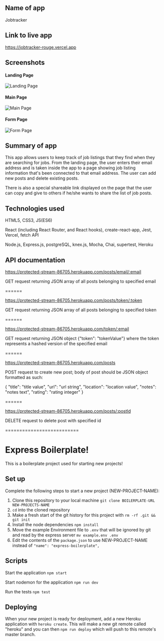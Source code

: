 ## Name of app
Jobtracker

## Link to live app
https://jobtracker-rouge.vercel.app

## Screenshots

#### Landing Page
![Landing Page](/src/images/screenshots/jobtracker-landing-page.jpg)

#### Main Page
![Main Page](/src/images/screenshots/jobtracker-main-page.jpg)

#### Form Page
![Form Page](/src/images/screenshots/jobtracker-form-page.jpg)

## Summary of app

This app allows users to keep track of job listings that they find when they are searching for jobs. From the landing page, the user enters their email address and is taken inside the app to a page showing job listing information that's been connected to that email address. The user can add new posts and delete existing posts.

There is also a special shareable link displayed on the page that the user can copy and give to others if he/she wants to share the list of job posts.

## Technologies used
HTML5, CSS3, JS(ES6)

React (including React Router, and React hooks), create-react-app, Jest, Vercel, fetch API

Node.js, Express.js, postgreSQL, knex.js, Mocha, Chai, supertest, Heroku

## API documentation

https://protected-stream-86705.herokuapp.com/posts/email/:email

GET request returning JSON array of all posts belonging to specified email

======

https://protected-stream-86705.herokuapp.com/posts/token/:token

GET request returning JSON array of all posts belonging to specified token

======

https://protected-stream-86705.herokuapp.com/token/:email

GET request returning JSON object {"token": "tokenValue"} where the token represents a hashed version of the specified email

======

https://protected-stream-86705.herokuapp.com/posts

POST request to create new post; body of post should be JSON object formatted as such:

{
  "title": "title value",
  "url": "url string",
  "location": "location value",
  "notes": "notes text",
  "rating": "rating integer"
}

======

https://protected-stream-86705.herokuapp.com/posts/:postId

DELETE request to delete post with specified id




==========================

# Express Boilerplate!

This is a boilerplate project used for starting new projects!

## Set up

Complete the following steps to start a new project (NEW-PROJECT-NAME):

1. Clone this repository to your local machine `git clone BOILERPLATE-URL NEW-PROJECTS-NAME`
2. `cd` into the cloned repository
3. Make a fresh start of the git history for this project with `rm -rf .git && git init`
4. Install the node dependencies `npm install`
5. Move the example Environment file to `.env` that will be ignored by git and read by the express server `mv example.env .env`
6. Edit the contents of the `package.json` to use NEW-PROJECT-NAME instead of `"name": "express-boilerplate",`

## Scripts

Start the application `npm start`

Start nodemon for the application `npm run dev`

Run the tests `npm test`

## Deploying

When your new project is ready for deployment, add a new Heroku application with `heroku create`. This will make a new git remote called "heroku" and you can then `npm run deploy` which will push to this remote's master branch.